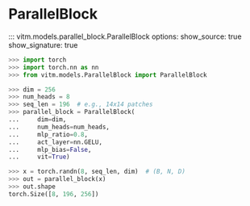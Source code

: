 # ParallelBlock

::: vitm.models.parallel_block.ParallelBlock
    options:
        show_source: true
        show_signature: true

```python
>>> import torch
>>> import torch.nn as nn
>>> from vitm.models.ParallelBlock import ParallelBlock

>>> dim = 256
>>> num_heads = 8
>>> seq_len = 196  # e.g., 14x14 patches
>>> parallel_block = ParallelBlock(
...     dim=dim,
...     num_heads=num_heads,
...     mlp_ratio=0.8,
...     act_layer=nn.GELU,
...     mlp_bias=False,
...     vit=True)

>>> x = torch.randn(8, seq_len, dim)  # (B, N, D)
>>> out = parallel_block(x)
>>> out.shape
torch.Size([8, 196, 256])
```